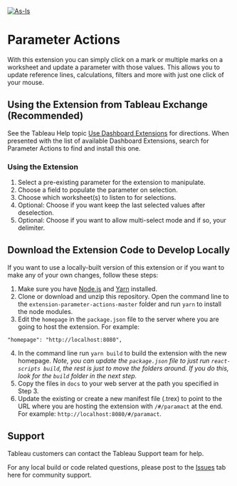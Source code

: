[![As-Is](https://img.shields.io/badge/Support%20Level-As--Is-e8762c.svg)](https://www.tableau.com/support-levels-it-and-developer-tools)

# Parameter Actions
With this extension you can simply click on a mark or multiple marks on a worksheet and update a parameter with those values. This allows you to update reference lines, calculations, filters and more with just one click of your mouse.

## Using the Extension from Tableau Exchange (Recommended)
See the Tableau Help topic [Use Dashboard Extensions](https://help.tableau.com/current/pro/desktop/en-us/dashboard_extensions.htm) for directions. When presented with the list of available Dashboard Extensions, search for Parameter Actions to find and install this one.

### Using the Extension
1. Select a pre-existing parameter for the extension to manipulate.
2. Choose a field to populate the parameter on selection.
3. Choose which worksheet(s) to listen to for selections.
4. Optional: Choose if you want keep the last selected values after deselection.
5. Optional: Choose if you want to allow multi-select mode and if so, your delimiter.

## Download the Extension Code to Develop Locally
If you want to use a locally-built version of this extension or if you want to make any of your own changes, follow these steps:

1. Make sure you have [Node.js](https://nodejs.org) and [Yarn](https://yarnpkg.com) installed. 
2. Clone or download and unzip this repository. Open the command line to the `extension-parameter-actions-master` folder and run `yarn` to install the node modules.
3. Edit the `homepage` in the `package.json` file to the server where you are going to host the extension. For example:
```
"homepage": "http://localhost:8080",
```
4. In the command line run `yarn build` to build the extension with the new homepage. _Note, you can update the `package.json` file to just run `react-scripts build`, the rest is just to move the folders around. If you do this, look for the `build` folder in the next step._
5. Copy the files in `docs` to your web server at the path you specified in Step 3.
6. Update the existing or create a new manifest file (.trex) to point to the URL where you are hosting the extension with `/#/paramact` at the end. For example: `http://localhost:8080/#/paramact`. 

## Support
Tableau customers can contact the Tableau Support team for help.

For any local build or code related questions, please post to the [Issues](https://github.com/tableau/extension-parameter-actions/issues) tab here for community support.
